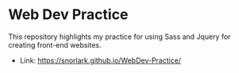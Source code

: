 # **Web Dev Practice**

This repository highlights my practice for using Sass and Jquery for creating front-end websites.

- Link: https://snorlark.github.io/WebDev-Practice/
